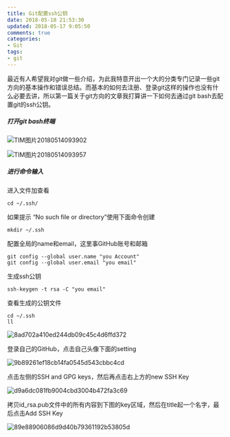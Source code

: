 ```yaml
---
title: Git配置ssh公钥
date: 2018-05-10 21:53:30
updated: 2018-05-17 9:05:50
comments: true
categories:
- Git
tags:
- git
---
```


最近有人希望我对git做一些介绍，为此我特意开出一个大的分类专门记录一些git方向的基本操作和错误总结。而基本的如何去注册、登录git这样的操作也没有什么必要去讲，所以第一篇关于git方向的文章我打算讲一下如何去通过git bash去配置git的ssh公钥。

##### 打开git bash终端

![TIM图片20180514093902](/blog/Git配置ssh公钥/TIM图片20180514093902.png)

![TIM图片20180514093957](/blog/Git配置ssh公钥/TIM图片20180514093957.png)

##### 进行命令输入

进入文件加查看

```shell
cd ~/.ssh/ 
```

如果提示 “No such file or directory”使用下面命令创建

```shell
mkdir ~/.ssh
```

配置全局的name和email，这里事GitHub账号和邮箱

```shell
git config --global user.name "you Account" 
git config --global user.email "you email" 
```

生成ssh公钥

```shell
ssh-keygen -t rsa -C "you email"
```

查看生成的公钥文件

```shell
cd ~/.ssh
ll
```

![8ad702a410ed244db09c45c4d6ffd372](/blog/Git配置ssh公钥/8ad702a410ed244db09c45c4d6ffd372.png)

登录自己的GitHub，点击自己头像下面的setting

![9b89261ef18cb14fa0545d543cbbc4cd](/blog/Git配置ssh公钥/9b89261ef18cb14fa0545d543cbbc4cd.png)

点击左侧的SSH and GPG keys，然后再点击右上方的new SSH Key 

![d9a6dc081fb9004cbd3004b472fa3c69](/blog/Git配置ssh公钥/d9a6dc081fb9004cbd3004b472fa3c69.png)

拷贝id_rsa.pub文件中的所有内容到下图的key区域，然后在title起一个名字，最后点击Add SSH Key 

![89e88906086d9d40b79361192b53805d](/blog/Git配置ssh公钥/89e88906086d9d40b79361192b53805d.png)
